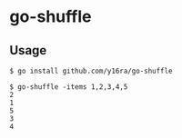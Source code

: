 # go-shuffle

## Usage

```
$ go install github.com/y16ra/go-shuffle
```

```shell
$ go-shuffle -items 1,2,3,4,5
2
1
5
3
4
```
